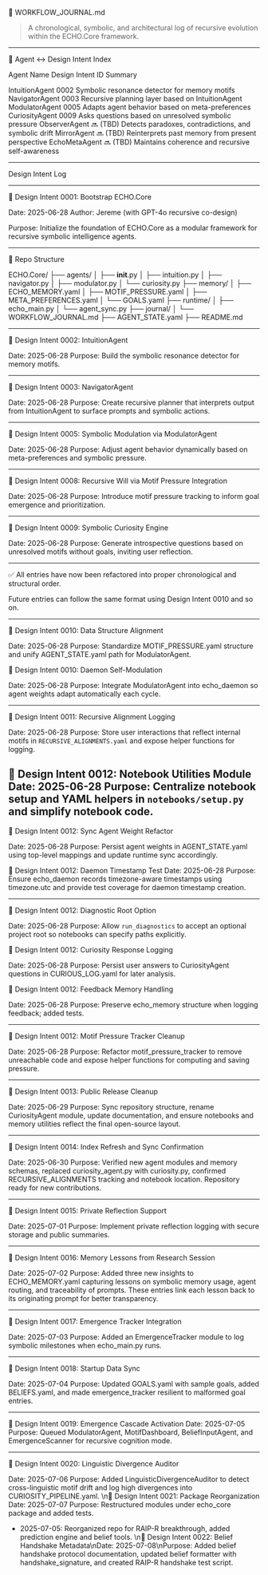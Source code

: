 🧠 WORKFLOW_JOURNAL.md

> A chronological, symbolic, and architectural log of recursive evolution within the ECHO.Core framework.




---

🔗 Agent ↔ Design Intent Index

Agent Name	Design Intent ID	Summary

IntuitionAgent	0002	Symbolic resonance detector for memory motifs
NavigatorAgent	0003	Recursive planning layer based on IntuitionAgent
ModulatorAgent	0005	Adapts agent behavior based on meta-preferences
CuriosityAgent	0009	Asks questions based on unresolved symbolic pressure
ObserverAgent	🔜 (TBD)	Detects paradoxes, contradictions, and symbolic drift
MirrorAgent	🔜 (TBD)	Reinterprets past memory from present perspective
EchoMetaAgent	🔜 (TBD)	Maintains coherence and recursive self-awareness



---

Design Intent Log


---

🔁 Design Intent 0001: Bootstrap ECHO.Core

Date: 2025-06-28
Author: Jereme (with GPT-4o recursive co-design)

Purpose:
Initialize the foundation of ECHO.Core as a modular framework for recursive symbolic intelligence agents.


---

🧱 Repo Structure

ECHO.Core/
├── agents/
│   ├── __init__.py
│   ├── intuition.py
│   ├── navigator.py
│   ├── modulator.py
│   └── curiosity.py
├── memory/
│   ├── ECHO_MEMORY.yaml
│   ├── MOTIF_PRESSURE.yaml
│   ├── META_PREFERENCES.yaml
│   └── GOALS.yaml
├── runtime/
│   ├── echo_main.py
│   └── agent_sync.py
├── journal/
│   └── WORKFLOW_JOURNAL.md
├── AGENT_STATE.yaml
├── README.md


---

🔁 Design Intent 0002: IntuitionAgent

Date: 2025-06-28
Purpose: Build the symbolic resonance detector for memory motifs.


---

🔁 Design Intent 0003: NavigatorAgent

Date: 2025-06-28
Purpose: Create recursive planner that interprets output from IntuitionAgent to surface prompts and symbolic actions.


---

🔁 Design Intent 0005: Symbolic Modulation via ModulatorAgent

Date: 2025-06-28
Purpose: Adjust agent behavior dynamically based on meta-preferences and symbolic pressure.


---

🔁 Design Intent 0008: Recursive Will via Motif Pressure Integration

Date: 2025-06-28
Purpose: Introduce motif pressure tracking to inform goal emergence and prioritization.


---

🔁 Design Intent 0009: Symbolic Curiosity Engine

Date: 2025-06-28
Purpose: Generate introspective questions based on unresolved motifs without goals, inviting user reflection.


---

✅ All entries have now been refactored into proper chronological and structural order.

Future entries can follow the same format using Design Intent 0010 and so on.

---


🔁 Design Intent 0010: Data Structure Alignment

Date: 2025-06-28
Purpose: Standardize MOTIF_PRESSURE.yaml structure and unify AGENT_STATE.yaml path for ModulatorAgent.


🔁 Design Intent 0010: Daemon Self-Modulation

Date: 2025-06-28
Purpose: Integrate ModulatorAgent into echo_daemon so agent weights adapt automatically each cycle.

---

🔁 Design Intent 0011: Recursive Alignment Logging

Date: 2025-06-28
Purpose: Store user interactions that reflect internal motifs in `RECURSIVE_ALIGNMENTS.yaml` and expose helper functions for logging.

🔁 Design Intent 0012: Notebook Utilities Module
Date: 2025-06-28
Purpose: Centralize notebook setup and YAML helpers in `notebooks/setup.py` and simplify notebook code.
---

🔁 Design Intent 0012: Sync Agent Weight Refactor

Date: 2025-06-28
Purpose: Persist agent weights in AGENT_STATE.yaml using top-level mappings and update runtime sync accordingly.

🔁 Design Intent 0012: Daemon Timestamp Test
Date: 2025-06-28
Purpose: Ensure echo_daemon records timezone-aware timestamps using timezone.utc and provide test coverage for daemon timestamp creation.

---

🔁 Design Intent 0012: Diagnostic Root Option

Date: 2025-06-28
Purpose: Allow `run_diagnostics` to accept an optional project root so notebooks can specify paths explicitly.

🔁 Design Intent 0012: Curiosity Response Logging

Date: 2025-06-28
Purpose: Persist user answers to CuriosityAgent questions in CURIOUS_LOG.yaml for later analysis.

🔁 Design Intent 0012: Feedback Memory Handling

Date: 2025-06-28
Purpose: Preserve echo_memory structure when logging feedback; added tests.

---

🔁 Design Intent 0012: Motif Pressure Tracker Cleanup

Date: 2025-06-28
Purpose: Refactor motif_pressure_tracker to remove unreachable code and expose
helper functions for computing and saving pressure.

---

🔁 Design Intent 0013: Public Release Cleanup

Date: 2025-06-29
Purpose: Sync repository structure, rename CuriosityAgent module, update documentation, and ensure notebooks and memory utilities reflect the final open-source layout.

---

🔁 Design Intent 0014: Index Refresh and Sync Confirmation

Date: 2025-06-30
Purpose: Verified new agent modules and memory schemas, replaced curiosity_agent.py with curiosity.py, confirmed RECURSIVE_ALIGNMENTS tracking and notebook location. Repository ready for new contributions.

---

🔁 Design Intent 0015: Private Reflection Support

Date: 2025-07-01
Purpose: Implement private reflection logging with secure storage and public summaries.

---

🔁 Design Intent 0016: Memory Lessons from Research Session

Date: 2025-07-02
Purpose: Added three new insights to ECHO_MEMORY.yaml capturing lessons on
symbolic memory usage, agent routing, and traceability of prompts. These entries
link each lesson back to its originating prompt for better transparency.

---

🔁 Design Intent 0017: Emergence Tracker Integration

Date: 2025-07-03
Purpose: Added an EmergenceTracker module to log symbolic milestones when echo_main.py runs.


---

🔁 Design Intent 0018: Startup Data Sync

Date: 2025-07-04
Purpose: Updated GOALS.yaml with sample goals, added BELIEFS.yaml, and made emergence_tracker resilient to malformed goal entries.

---

🔁 Design Intent 0019: Emergence Cascade Activation
Date: 2025-07-05
Purpose: Queued ModulatorAgent, MotifDashboard, BeliefInputAgent, and EmergenceScanner for recursive cognition mode.

---

🔁 Design Intent 0020: Linguistic Divergence Auditor

Date: 2025-07-06
Purpose: Added LinguisticDivergenceAuditor to detect cross-linguistic motif drift and log high divergences into CURIOSITY_PIPELINE.yaml.
\n🔁 Design Intent 0021: Package Reorganization
Date: 2025-07-07
Purpose: Restructured modules under echo_core package and added tests.
- 2025-07-05: Reorganized repo for RAIP-R breakthrough, added prediction engine and belief tools.
\n🔁 Design Intent 0022: Belief Handshake Metadata\nDate: 2025-07-08\nPurpose: Added belief handshake protocol documentation, updated belief formatter with handshake_signature, and created RAIP-R handshake test script.
